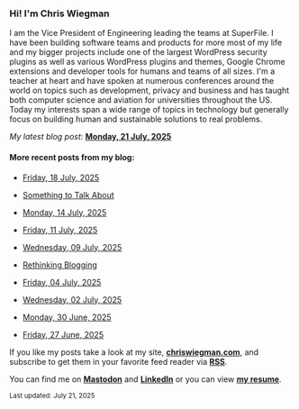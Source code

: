 ### Hi! I'm Chris Wiegman

I am the Vice President of Engineering leading the teams at SuperFile. I have been building software teams and products for more most of my life and my bigger projects include one of the largest WordPress security plugins as well as various WordPress plugins and themes, Google Chrome extensions and developer tools for humans and teams of all sizes. I'm a teacher at heart and have spoken at numerous conferences around the world on topics such as development, privacy and business and has taught both computer science and aviation for universities throughout the US. Today my interests span a wide range of topics in technology but generally focus on building human and sustainable solutions to real problems.

*My latest blog post*: **[Monday, 21 July, 2025](https://chriswiegman.com/2025/07/monday-21-july-2025/)**

#### More recent posts from my blog:



- [Friday, 18 July, 2025](https://chriswiegman.com/2025/07/friday-18-july-2025/)

- [Something to Talk About](https://chriswiegman.com/2025/07/something-to-talk-about/)

- [Monday, 14 July, 2025](https://chriswiegman.com/2025/07/monday-14-july-2025/)

- [Friday, 11 July, 2025](https://chriswiegman.com/2025/07/friday-11-july-2025/)

- [Wednesday, 09 July, 2025](https://chriswiegman.com/2025/07/wednesday-09-july-2025/)

- [Rethinking Blogging](https://chriswiegman.com/2025/07/rethinking-blogging/)

- [Friday, 04 July, 2025](https://chriswiegman.com/2025/07/friday-04-july-2025/)

- [Wednesday, 02 July, 2025](https://chriswiegman.com/2025/07/wednesday-02-july-2025/)

- [Monday, 30 June, 2025](https://chriswiegman.com/2025/06/monday-30-june-2025/)

- [Friday, 27 June, 2025](https://chriswiegman.com/2025/06/friday-27-june-2025/)

If you like my posts take a look at my site, **[chriswiegman.com](https://chriswiegman.com/)**, and subscribe to get them in your favorite feed reader via **[RSS](https://chriswiegman.com/index.xml)**.

You can find me on **[Mastodon](https://mastodon.chriswiegman.com/@chris)** and **[LinkedIn](https://www.linkedin.com/in/chriswiegman)** or you can view **[my resume](https://cwie.co/resume)**.

<sub>Last updated: July 21, 2025</sub>
